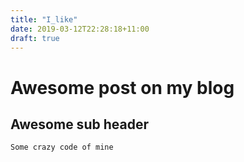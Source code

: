 ```yaml
---
title: "I_like"
date: 2019-03-12T22:28:18+11:00
draft: true
---
```


# Awesome post on my blog

## Awesome sub header

```
Some crazy code of mine
```
